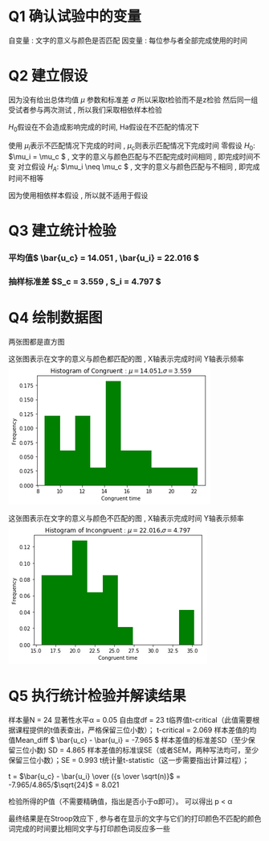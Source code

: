 # Q1 确认试验中的变量

自变量 : 文字的意义与颜色是否匹配 
因变量 : 每位参与者全部完成使用的时间 

# Q2 建立假设
   
因为没有给出总体均值 $\mu$ 参数和标准差 $\sigma$ 所以采取t检验而不是z检验
然后同一组受试者参与两次测试 , 所以我们采取相依样本检验 

$H_0$假设在不会造成影响完成的时间, Ha假设在不匹配的情况下

使用 $\mu_i$表示不匹配情况下完成的时间 , $\mu_c$则表示匹配情况下完成时间
零假设 $H_0$:  $\mu_i = \mu_c $  , 文字的意义与颜色匹配与不匹配完成时间相同 , 即完成时间不变
对立假设 $H_A$:   $\mu_i \neq \mu_c $   , 文字的意义与颜色匹配与不相同 , 即完成时间不相等

因为使用相依样本假设 , 所以就不适用于假设

# Q3 建立统计检验 
    
### 平均值$ \bar{u_c} = 14.051  ,  \bar{u_i} = 22.016 $
### 抽样标准差 $S_c = 3.559 , S_i = 4.797 $


# Q4 绘制数据图

两张图都是直方图

这张图表示在文字的意义与颜色都匹配的图 , X轴表示完成时间 Y轴表示频率
![](https://raw.githubusercontent.com/Hu-liang/deep-learning-notebook/master/program1-1.png)

这张图表示在文字的意义与颜色不匹配的图 , X轴表示完成时间 Y轴表示频率
![](https://raw.githubusercontent.com/Hu-liang/deep-learning-notebook/master/program1-2.png)


# Q5 执行统计检验并解读结果

样本量N = 24
显著性水平α = 0.05 
自由度df = 23 
t临界值t-critical（此值需要根据课程提供的t值表查出，严格保留三位小数）； t-critical = 2.069
样本差值的均值Mean_diff $ \bar{u_c} - \bar{u_i}  = -7.965 $
样本差值的标准差SD（至少保留三位小数) SD = 4.865
样本差值的标准误SE（或者SEM，两种写法均可，至少保留三位小数）；SE = 0.993
t统计量t-statistic（这一步需要指出计算过程）；

t = $\bar{u_c} - \bar{u_i} \over ({s \over \sqrt(n)}$ 
  = -7.965/4.865/$\sqrt{24}$
  = 8.021

检验所得的P值（不需要精确值，指出是否小于α即可）。
可以得出 p < α

最终结果是在Stroop效应下 , 参与者在显示的文字与它们的打印颜色不匹配的颜色词完成的时间要比相同文字与打印颜色词反应多一些